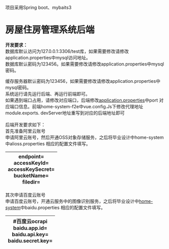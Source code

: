 项目采用Spring boot、mybaits3 
# 房屋住房管理系统后端
**开发要求：**<br />数据库默认访问为127.0.0.1:3306/test库，如果需要修改请修改application.properties中mysql访问地址。<br />数据库默认密码为123456。如果需要修改请修改application.properties中mysql密码。

缓存服务器默认密码为123456，如果需要修改请修改application.properties中mysql密码。<br />系统运行请先运行后端、再运行前端即可。<br />如果遇到端口占用，请修改对应端口，后端修改[]()[application.properties]()中port 对应端口信息。前端home-system-f2e中vue.config.Js下修改代理地址module.exports. devServer地址重写到对应的后端地址即可<br /> <br />后端开发要求如下：<br />首先准备阿里云账号<br />申请阿里云账号，然后开通OSS对象存储服务，之后将毕业设计中home-system中alioss.properties 相应的配置文件填写。

| endpoint=<br />accessKeyId=<br />accessKeySecret=<br />bucketName=<br />filedir= |
| --- |

其次申请百度云账号<br />申请百度云账号，开通云服务中的图像识别服务，之后将毕业设计中[]()[home-system]()中baidu.properties 相应的配置文件填写。

| #百度云ocrapi<br />baidu.app.id=<br />baidu.api.key=<br />baidu.secret.key= |
| --- |

